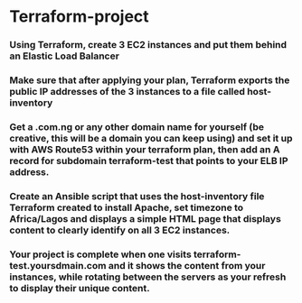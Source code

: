 # Terraform-project

### Using Terraform, create 3 EC2 instances and put them behind an Elastic Load Balancer
### Make sure that after applying your plan, Terraform exports the public IP addresses of the 3 instances to a file called host-inventory
### Get a .com.ng or any other domain name for yourself (be creative, this will be a domain you can keep using) and set it up with AWS Route53 within your terraform plan, then add an A record for subdomain terraform-test that points to your ELB IP address.
### Create an Ansible script that uses the host-inventory file Terraform created to install Apache, set timezone to Africa/Lagos and displays a simple HTML page that displays content to clearly identify on all 3 EC2 instances.
### Your project is complete when one visits terraform-test.yoursdmain.com and it shows the content from your instances, while rotating between the servers as your refresh to display their unique content.
